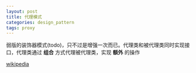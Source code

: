 ```yaml
---
layout: post
title: 代理模式
categories: design_pattern
tags: proxy
---
```


弱版的装饰器模式(todo)，只不过是增强一次而已。代理类和被代理类同时实现接口，代理类通过    **组合** 方式代理被代理类，实现   **额外**  的操作

[wikipedia](https://en.wikipedia.org/wiki/Proxy_pattern)
